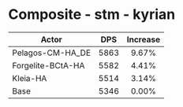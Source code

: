 # Composite - stm - kyrian
| Actor | DPS | Increase |
|---|:---:|:---:|
|Pelagos-CM-HA_DE|5863|9.67%|
|Forgelite-BCtA-HA|5582|4.41%|
|Kleia-HA|5514|3.14%|
|Base|5346|0.00%|
